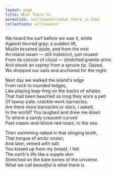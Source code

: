```yaml
---
layout: page
title: What There Is
permalink: /willowwater/what_there_is.html
collections: willowwater
---
```


<p>We heard the surf before we saw it, white<br>
Against blurred gray: a sudden lift,<br>
Muslin brushed aside, and from the mist<br>
An island swam &mdash; still indistinct, just roused <br>
From its cocoon of cloud &mdash; stretched granite arms <br>
And shook an osprey from a spruce tip. Dazed, <br>
We dropped our sails and anchored for the night.</p>
<p>Next day we walked the island's edge<br>
From rock to rounded ledges,<br>
Like playing leap-frog on the backs of whales <br>
That had been beached so long they wore a pelt <br>
Of tawny-pale, crackle-work barnacles.<br>
Are there more barnacles or stars, I asked,<br>
In the world? You laughed and drew me down <br>
To where a sandy crescent curved<br>
Past cream-and-blood-red roses, to the sea.</p>
<p>Then swimming naked in that stinging broth, <br>
That tongue of arctic ocean,<br>
And later, veined with salt<br>
You kissed up from my breast, I felt<br>
The earth's life like a supple skin<br>
Stretched on the bare bones of the universe. <br>
What we call <em>beautiful </em>is what there is.</p>

